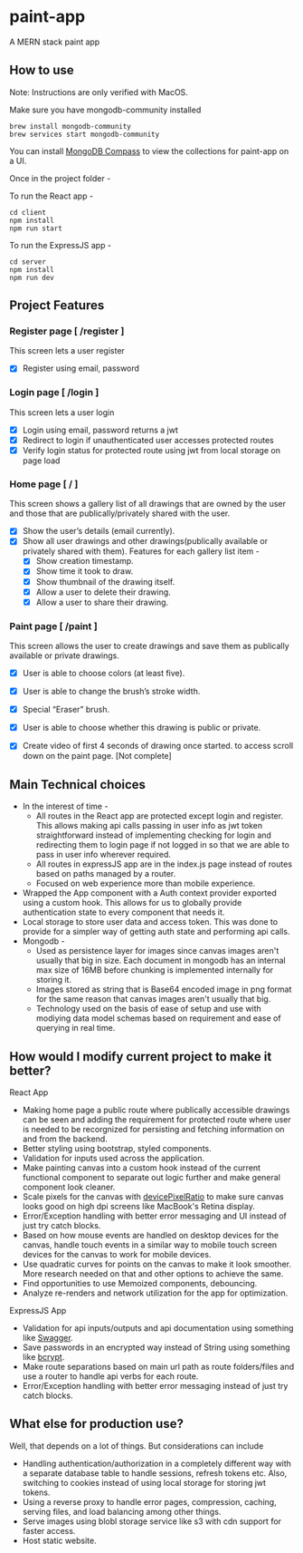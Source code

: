 # paint-app
A MERN stack paint app

## How to use
Note: Instructions are only verified with MacOS.

Make sure you have mongodb-community installed
```shell
brew install mongodb-community
brew services start mongodb-community
```
You can install [MongoDB Compass](https://www.mongodb.com/try/download/compass) to view the collections for paint-app on a UI.

Once in the project folder -

To run the React app -
```shell
cd client
npm install
npm run start
```

To run the ExpressJS app -
```shell
cd server
npm install
npm run dev
```

## Project Features

### Register page [ /register ]

This screen lets a user register
- [x] Register using email, password

### Login page [ /login ]

This screen lets a user login
- [x] Login using email, password returns a jwt
- [x] Redirect to login if unauthenticated user accesses protected routes
- [x] Verify login status for protected route using jwt from local storage on page load

### Home page [ / ]

This screen shows a gallery list of all drawings that are owned by the user and those that are publically/privately shared with the user.

- [x] Show the user’s details (email currently).
- [x] Show all user drawings and other drawings(publically available or privately shared with them). Features for each gallery list item - 
    - [x] Show creation timestamp.
    - [x] Show time it took to draw.
    - [x] Show thumbnail of the drawing itself.
    - [x] Allow a user to delete their drawing.
    - [x] Allow a user to share their drawing.

### Paint page [ /paint ]

This screen allows the user to create drawings and save them as publically available or private drawings. 

- [x] User is able to choose colors (at least five).
- [x] User is able to change the brush’s stroke width.
- [x] Special “Eraser” brush.
- [x] User is able to choose whether this drawing is public or private.
- [x] Create video of first 4 seconds of drawing once started. to access scroll down on the paint page. [Not complete]


## Main Technical choices
- In the interest of time -
    - All routes in the React app are protected except login and register. This allows making api calls passing in user info as jwt token straightforward instead of implementing checking for login and redirecting them to login page if not logged in so that we are able to pass in user info wherever required.
    - All routes in expressJS app are in the index.js page instead of routes based on paths managed by a router.
    - Focused on web experience more than mobile experience.
- Wrapped the App component with a Auth context provider exported using a custom hook. This allows for us to globally provide authentication state to every component that needs it.
- Local storage to store user data and access token. This was done to provide for a simpler way of getting auth state and performing api calls.
- Mongodb -
    - Used as persistence layer for images since canvas images aren't usually that big in size. Each document in mongodb has an internal max size of 16MB before chunking is implemented internally for storing it.
    - Images stored as string that is Base64 encoded image in png format for the same reason that canvas images aren't usually that big.
    - Technology used on the basis of ease of setup and use with modiying data model schemas based on requirement and ease of querying in real time.



## How would I modify current project to make it better?

React App
- Making home page a public route where publically accessible drawings can be seen and adding the requirement for protected route where user is needed to be recorgnized for persisting and fetching information on and from the backend.
- Better styling using bootstrap, styled components.
- Validation for inputs used across the application.
- Make painting canvas into a custom hook instead of the current functional component to separate out logic further and make general component look cleaner.
- Scale pixels for the canvas with [devicePixelRatio](https://developer.mozilla.org/en-US/docs/Web/API/Window/devicePixelRatio) to make sure canvas looks good on high dpi screens like MacBook's Retina display.
- Error/Exception handling with better error messaging and UI instead of just try catch blocks.
- Based on how mouse events are handled on desktop devices for the canvas, handle touch events in a similar way to  mobile touch screen devices for the canvas to work for mobile devices.
- Use quadratic curves for points on the canvas to make it look smoother. More research needed on that and other options to achieve the same.
- Find opportunities to use Memoized components, debouncing.
- Analyze re-renders and network utilization for the app for optimization.

ExpressJS App
- Validation for api inputs/outputs and api documentation using something like [Swagger](https://github.com/swagger-api/swagger-node).
- Save passwords in an encrypted way instead of String using something like [bcrypt](https://github.com/kelektiv/node.bcrypt.js).
- Make route separations based on main url path as route folders/files and use a router to handle api verbs for each route.
- Error/Exception handling with better error messaging instead of just try catch blocks.

## What else for production use?
Well, that depends on a lot of things. But considerations can include
- Handling authentication/authorization in a completely different way with a separate database table to handle sessions, refresh tokens etc. Also, switching to cookies instead of using local storage for storing jwt tokens. 
- Using a reverse proxy to handle error pages, compression, caching, serving files, and load balancing among other things.
- Serve images using blobl storage service like s3 with cdn support for faster access.
- Host static website.

